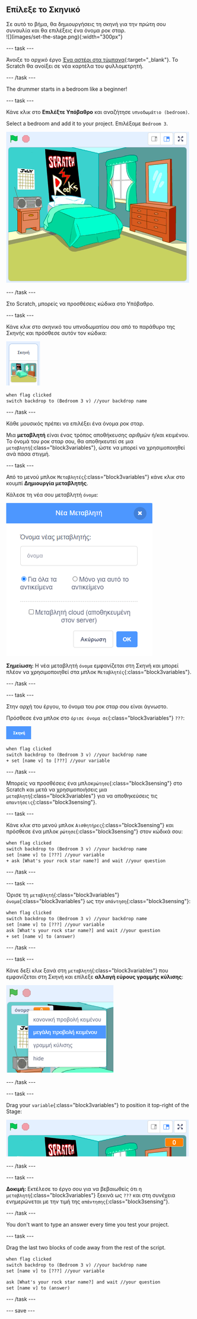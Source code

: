 ## Επίλεξε το Σκηνικό

<div style="display: flex; flex-wrap: wrap">
<div style="flex-basis: 200px; flex-grow: 1; margin-right: 15px;">
Σε αυτό το βήμα, θα δημιουργήσεις τη σκηνή για την πρώτη σου συναυλία και θα επιλέξεις ένα όνομα ροκ σταρ.
</div>
<div>
![](images/set-the-stage.png){:width="300px"}
</div>
</div>

--- task ---

Άνοιξε το αρχικό έργο [Ένα αστέρι στα τύμπανα](https://scratch.mit.edu/projects/535783147/editor){:target="_blank"}. Το Scratch θα ανοίξει σε νέα καρτέλα του φυλλομετρητή.

--- /task ---

The drummer starts in a bedroom like a beginner!

--- task ---

Κάνε κλικ στο **Επιλέξτε Υπόβαθρο** και αναζήτησε `υπνοδωμάτιο (bedroom)`.

Select a bedroom and add it to your project. Επιλέξαμε `Bedroom 3`.

![Η σκηνή που δείχνει το υπόβαθρο "Bedroom 3".](images/bedroom3.png)

--- /task ---

Στο Scratch, μπορείς να προσθέσεις κώδικα στο Υπόβαθρο.

--- task ---

Κάνε κλικ στο σκηνικό του υπνοδωματίου σου από το παράθυρο της Σκηνής και πρόσθεσε αυτόν τον κώδικα:

![Η μικρογραφία του υπόβαθρου στο παράθυρο σκηνής.](images/bedroom-icon.png)

```blocks3
when flag clicked
switch backdrop to (Bedroom 3 v) //your backdrop name
```

--- /task ---

Κάθε μουσικός πρέπει να επιλέξει ένα όνομα ροκ σταρ.

Μια **μεταβλητή** είναι ένας τρόπος αποθήκευσης αριθμών ή/και κειμένου. Το όνομά του ροκ σταρ σου, θα αποθηκευτεί σε μια `μεταβλητή`{:class="block3variables"}, ώστε να μπορεί να χρησιμοποιηθεί ανά πάσα στιγμή.

--- task ---

Από το μενού μπλοκ `Μεταβλητές`{:class="block3variables"} κάνε κλικ στο κουμπί **Δημιουργία μεταβλητής**.

Κάλεσε τη νέα σου μεταβλητή `όνομα`:

![Το αναδυόμενο παράθυρο Νέα μεταβλητή με εισαγωγή κειμένου «όνομα».](images/new-variable.png)

**Σημείωση:** Η νέα μεταβλητή `όνομα` εμφανίζεται στη Σκηνή και μπορεί πλέον να χρησιμοποιηθεί στα μπλοκ `Μεταβλητές`{:class="block3variables"}.

--- /task ---

--- task ---

Στην αρχή του έργου, το όνομα του ροκ σταρ σου είναι άγνωστο.

Πρόσθεσε ένα μπλοκ στο `όρισε όνομα σε`{:class="block3variables"} `???`:

![](images/stage-icon.png)

```blocks3
when flag clicked
switch backdrop to (Bedroom 3 v) //your backdrop name
+ set [name v] to [???] //your variable
```

--- /task ---

Μπορείς να προσθέσεις ένα μπλοκ`ρώτησε`{:class="block3sensing"} στο Scratch και μετά να χρησιμοποιήσεις μια `μεταβλητή`{:class="block3variables"} για να αποθηκεύσεις τις `απαντήσεις`{:class="block3sensing"}.

--- task ---

Κάνε κλικ στο μενού μπλοκ `Αισθητήρες`{:class="block3sensing"} και πρόσθεσε ένα μπλοκ `ρώτησε`{:class="block3sensing"} στον κώδικά σου:

```blocks3
when flag clicked
switch backdrop to (Bedroom 3 v) //your backdrop name
set [name v] to [???] //your variable
+ ask [What's your rock star name?] and wait //your question
```

--- /task ---

--- task ---

Όρισε τη `μεταβλητή`{:class="block3variables"} `όνομα`{:class="block3variables"} ως την `απάντηση`{:class="block3sensing"}:

```blocks3
when flag clicked
switch backdrop to (Bedroom 3 v) //your backdrop name
set [name v] to [???] //your variable
ask [What's your rock star name?] and wait //your question
+ set [name v] to (answer)
```

--- /task ---

--- task ---

Κάνε δεξί κλικ ξανά στη `μεταβλητή`{:class="block3variables"} που εμφανίζεται στη Σκηνή και επίλεξε **αλλαγή εύρους γραμμής κύλισης**:

![](images/large-readout.png)

--- /task ---

--- task ---

Drag your `variable`{:class="block3variables"} to position it top-right of the Stage:

![](images/repositioned-variable.png)

--- /task ---

--- task ---

**Δοκιμή:** Εκτέλεσε το έργο σου για να βεβαιωθείς ότι η `μεταβλητή`{:class="block3variables"} ξεκινά ως `???` και στη συνέχεια ενημερώνεται με την τιμή της `απάντησης`{:class="block3sensing"}.

--- /task ---

You don't want to type an answer every time you test your project.

--- task ---

Drag the last two blocks of code away from the rest of the script.

```blocks3
when flag clicked
switch backdrop to (Bedroom 3 v) //your backdrop name
set [name v] to [???] //your variable
```

```blocks3
ask [What's your rock star name?] and wait //your question
set [name v] to (answer)
```

--- /task ---

--- save ---
